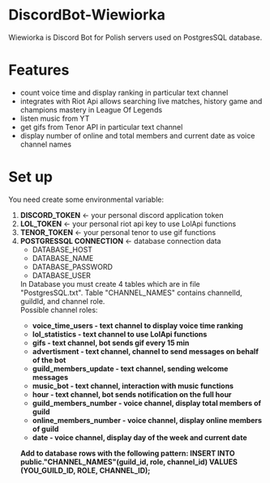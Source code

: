 # DiscordBot-Wiewiorka

Wiewiorka is Discord Bot for Polish servers used on PostgresSQL database.


<h1>Features</h1>
<ul>
  <li> count voice time and display ranking in particular text channel   </li>
  <li> integrates with Riot Api allows searching live matches, history game and champions mastery in League Of Legends </li>
  <li> listen music from YT </li>
  <li> get gifs from Tenor API in particular text channel </li>
  <li> display number of online and total members and current date as voice channel names  </li>
</ul>  

<h1>Set up</h1>
You need create some environmental variable:
<ol>
  <li>
      <b>DISCORD_TOKEN</b> <- your personal discord application token
  </li>
  <li>
       <b>LOL_TOKEN</b> <- your personal riot api key to use LolApi functions
  </li>
  <li>
       <b>TENOR_TOKEN</b> <- your personal tenor to use gif functions
  </li>
   <li>
    <b>POSTGRESSQL CONNECTION</b> <- database connection data
    <ul>
      <li> DATABASE_HOST    </li>
      <li> DATABASE_NAME    </li>
      <li> DATABASE_PASSWORD</li>
      <li> DATABASE_USER    </li>
    </ul>  
  </li>
  In Database you must create 4 tables which are in file "PostgresSQL.txt". 
  Table "CHANNEL_NAMES" contains channelId, guildId, and channel role.<br/>
  Possible channel roles:
  <ul>
  <li><b>voice_time_users<b> - text channel to display voice time ranking </li>
  <li><b>lol_statistics<b> - text channel to use LolApi functions </li>
  <li><b>gifs<b> - text channel, bot sends gif every 15 min </li>
  <li><b>advertisment<b> - text channel, channel to send messages on behalf of the bot </li>
  <li><b>guild_members_update<b> - text channel, sending welcome messages  </li>
  <li><b>music_bot<b> - text channel, interaction with music functions  </li>  
  <li><b>hour<b> - text channel, bot sends notification on the full hour  </li>  
  <li><b>guild_members_number<b> - voice channel, display total members of guild  </li>  
  <li><b>online_members_number<b> - voice channel, display online members of guild  </li>
  <li><b>date<b> - voice channel, display day of the week and current date </li>
  </ul>
    
  Add to database rows with the following pattern: 
  INSERT INTO public."CHANNEL_NAMES"(guild_id, role, channel_id) VALUES (YOU_GUILD_ID, ROLE, CHANNEL_ID);
 </ol>
